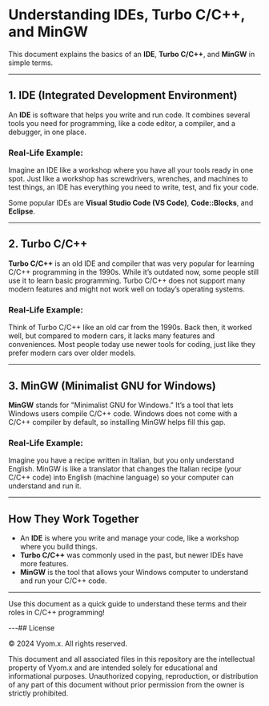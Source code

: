 # Understanding IDEs, Turbo C/C++, and MinGW

This document explains the basics of an **IDE**, **Turbo C/C++**, and **MinGW** in simple terms.

---

## 1. IDE (Integrated Development Environment)

An **IDE** is software that helps you write and run code. It combines several tools you need for programming, like a code editor, a compiler, and a debugger, in one place. 

### Real-Life Example:
Imagine an IDE like a workshop where you have all your tools ready in one spot. Just like a workshop has screwdrivers, wrenches, and machines to test things, an IDE has everything you need to write, test, and fix your code. 

Some popular IDEs are **Visual Studio Code (VS Code)**, **Code::Blocks**, and **Eclipse**.

---

## 2. Turbo C/C++

**Turbo C/C++** is an old IDE and compiler that was very popular for learning C/C++ programming in the 1990s. While it’s outdated now, some people still use it to learn basic programming. Turbo C/C++ does not support many modern features and might not work well on today’s operating systems.

### Real-Life Example:
Think of Turbo C/C++ like an old car from the 1990s. Back then, it worked well, but compared to modern cars, it lacks many features and conveniences. Most people today use newer tools for coding, just like they prefer modern cars over older models.

---

## 3. MinGW (Minimalist GNU for Windows)

**MinGW** stands for "Minimalist GNU for Windows." It’s a tool that lets Windows users compile C/C++ code. Windows does not come with a C/C++ compiler by default, so installing MinGW helps fill this gap.

### Real-Life Example:
Imagine you have a recipe written in Italian, but you only understand English. MinGW is like a translator that changes the Italian recipe (your C/C++ code) into English (machine language) so your computer can understand and run it.

---

## How They Work Together

- An **IDE** is where you write and manage your code, like a workshop where you build things.
- **Turbo C/C++** was commonly used in the past, but newer IDEs have more features.
- **MinGW** is the tool that allows your Windows computer to understand and run your C/C++ code.

---

Use this document as a quick guide to understand these terms and their roles in C/C++ programming!

---## License

&copy; 2024 Vyom.x. All rights reserved.

This document and all associated files in this repository are the intellectual property of Vyom.x and are intended solely for educational and informational purposes. Unauthorized copying, reproduction, or distribution of any part of this document without prior permission from the owner is strictly prohibited.

